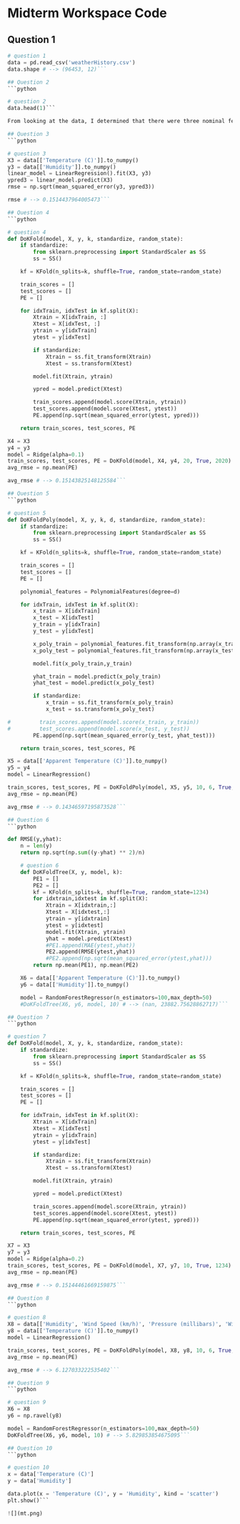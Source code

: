 # Midterm Workspace Code

## Question 1
```python
# question 1
data = pd.read_csv('weatherHistory.csv')
data.shape # --> (96453, 12)```

## Question 2
```python

# question 2
data.head(1)```

From looking at the data, I determined that there were three nominal features; summary, precip type, and daily summary.

## Question 3
```python

# question 3
X3 = data[['Temperature (C)']].to_numpy()
y3 = data[['Humidity']].to_numpy()
linear_model = LinearRegression().fit(X3, y3)
ypred3 = linear_model.predict(X3)
rmse = np.sqrt(mean_squared_error(y3, ypred3))

rmse # --> 0.1514437964005473```

## Question 4
```python

# question 4
def DoKFold(model, X, y, k, standardize, random_state):
    if standardize:
        from sklearn.preprocessing import StandardScaler as SS
        ss = SS()

    kf = KFold(n_splits=k, shuffle=True, random_state=random_state)

    train_scores = []
    test_scores = []
    PE = []

    for idxTrain, idxTest in kf.split(X):
        Xtrain = X[idxTrain, :]
        Xtest = X[idxTest, :]
        ytrain = y[idxTrain]
        ytest = y[idxTest]

        if standardize:
            Xtrain = ss.fit_transform(Xtrain)
            Xtest = ss.transform(Xtest)

        model.fit(Xtrain, ytrain)

        ypred = model.predict(Xtest)

        train_scores.append(model.score(Xtrain, ytrain))
        test_scores.append(model.score(Xtest, ytest))
        PE.append(np.sqrt(mean_squared_error(ytest, ypred)))

    return train_scores, test_scores, PE

X4 = X3
y4 = y3
model = Ridge(alpha=0.1)
train_scores, test_scores, PE = DoKFold(model, X4, y4, 20, True, 2020)
avg_rmse = np.mean(PE)

avg_rmse # --> 0.15143825148125584```

## Question 5
```python

# question 5
def DoKFoldPoly(model, X, y, k, d, standardize, random_state):
    if standardize:
        from sklearn.preprocessing import StandardScaler as SS
        ss = SS()

    kf = KFold(n_splits=k, shuffle=True, random_state=random_state)

    train_scores = []
    test_scores = []
    PE = []

    polynomial_features = PolynomialFeatures(degree=d)

    for idxTrain, idxTest in kf.split(X):
        x_train = X[idxTrain]
        x_test = X[idxTest]
        y_train = y[idxTrain]
        y_test = y[idxTest]

        x_poly_train = polynomial_features.fit_transform(np.array(x_train))
        x_poly_test = polynomial_features.fit_transform(np.array(x_test))

        model.fit(x_poly_train,y_train)

        yhat_train = model.predict(x_poly_train)
        yhat_test = model.predict(x_poly_test)

        if standardize:
            x_train = ss.fit_transform(x_poly_train)
            x_test = ss.transform(x_poly_test)

#         train_scores.append(model.score(x_train, y_train))
#         test_scores.append(model.score(x_test, y_test))
        PE.append(np.sqrt(mean_squared_error(y_test, yhat_test)))

    return train_scores, test_scores, PE

X5 = data[['Apparent Temperature (C)']].to_numpy()
y5 = y4
model = LinearRegression()

train_scores, test_scores, PE = DoKFoldPoly(model, X5, y5, 10, 6, True, 1693)
avg_rmse = np.mean(PE)

avg_rmse # --> 0.14346597195873528```

## Question 6
```python

def RMSE(y,yhat):
    n = len(y)
    return np.sqrt(np.sum((y-yhat) ** 2)/n)

    # question 6
    def DoKFoldTree(X, y, model, k):
        PE1 = []
        PE2 = []
        kf = KFold(n_splits=k, shuffle=True, random_state=1234)
        for idxtrain,idxtest in kf.split(X):
            Xtrain = X[idxtrain,:]
            Xtest = X[idxtest,:]
            ytrain = y[idxtrain]
            ytest = y[idxtest]
            model.fit(Xtrain, ytrain)
            yhat = model.predict(Xtest)
            #PE1.append(MAE(ytest,yhat))
            PE2.append(RMSE(ytest,yhat))
            #PE2.append(np.sqrt(mean_squared_error(ytest,yhat)))
        return np.mean(PE1), np.mean(PE2)

    X6 = data[['Apparent Temperature (C)']].to_numpy()
    y6 = data[['Humidity']].to_numpy()

    model = RandomForestRegressor(n_estimators=100,max_depth=50)
    #DoKFoldTree(X6, y6, model, 10) # --> (nan, 23882.75628862717)```

## Question 7
```python

# question 7
def DoKFold(model, X, y, k, standardize, random_state):
    if standardize:
        from sklearn.preprocessing import StandardScaler as SS
        ss = SS()

    kf = KFold(n_splits=k, shuffle=True, random_state=random_state)

    train_scores = []
    test_scores = []
    PE = []

    for idxTrain, idxTest in kf.split(X):
        Xtrain = X[idxTrain]
        Xtest = X[idxTest]
        ytrain = y[idxTrain]
        ytest = y[idxTest]

        if standardize:
            Xtrain = ss.fit_transform(Xtrain)
            Xtest = ss.transform(Xtest)

        model.fit(Xtrain, ytrain)

        ypred = model.predict(Xtest)

        train_scores.append(model.score(Xtrain, ytrain))
        test_scores.append(model.score(Xtest, ytest))
        PE.append(np.sqrt(mean_squared_error(ytest, ypred)))

    return train_scores, test_scores, PE

X7 = X3
y7 = y3
model = Ridge(alpha=0.2)
train_scores, test_scores, PE = DoKFold(model, X7, y7, 10, True, 1234)
avg_rmse = np.mean(PE)

avg_rmse # --> 0.15144461669159875```

## Question 8
```python

# question 8
X8 = data[['Humidity', 'Wind Speed (km/h)', 'Pressure (millibars)', 'Wind Bearing (degrees)']].to_numpy()
y8 = data[['Temperature (C)']].to_numpy()
model = LinearRegression()

train_scores, test_scores, PE = DoKFoldPoly(model, X8, y8, 10, 6, True, 1234)
avg_rmse = np.mean(PE)

avg_rmse # --> 6.127033222535402```

## Question 9
```python

# question 9
X6 = X8
y6 = np.ravel(y8)

model = RandomForestRegressor(n_estimators=100,max_depth=50)
DoKFoldTree(X6, y6, model, 10) # --> 5.829853854675095```

## Question 10
```python

# question 10
x = data['Temperature (C)']
y = data['Humidity']

data.plot(x = 'Temperature (C)', y = 'Humidity', kind = 'scatter')
plt.show()```

![](mt.png)
